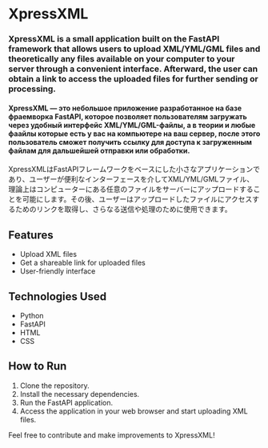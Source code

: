 # XpressXML

### XpressXML is a small application built on the FastAPI framework that allows users to upload XML/YML/GML files and theoretically any files available on your computer to your server through a convenient interface. Afterward, the user can obtain a link to access the uploaded files for further sending or processing.

#### XpressXML — это небольшое приложение разработанное на базе фраемворка FastAPI, которое позволяет пользователям загружать через удобный интерфейс XML/YML/GML-файлы, а в теории и любые фаайлы которые есть у вас на компьютере на ваш сервер, после этого пользователь сможет получить ссылку для доступа к загруженным файлам для дальшейшей отправки или обработки.

XpressXMLはFastAPIフレームワークをベースにした小さなアプリケーションであり、ユーザーが便利なインターフェースを介してXML/YML/GMLファイル、理論上はコンピューターにある任意のファイルをサーバーにアップロードすることを可能にします。その後、ユーザーはアップロードしたファイルにアクセスするためのリンクを取得し、さらなる送信や処理のために使用できます。

## Features
- Upload XML files
- Get a shareable link for uploaded files
- User-friendly interface

## Technologies Used
- Python
- FastAPI
- HTML
- CSS

## How to Run
1. Clone the repository.
2. Install the necessary dependencies.
3. Run the FastAPI application.
4. Access the application in your web browser and start uploading XML files.

Feel free to contribute and make improvements to XpressXML!
